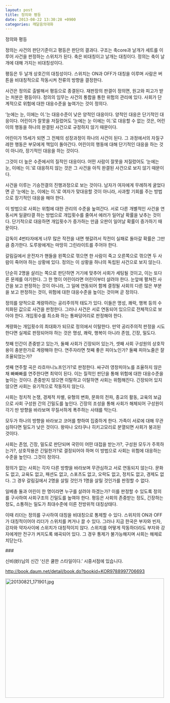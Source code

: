 ```yaml
---
layout: post
title: 정의와 평등
date: 2013-08-22 13:30:28 +0900
categories: 깨달음의대화
---
```

정의와 평등


  


정의는 사건의 판단기준이고 평등은 판단의 결과다. 구조는 축core과 날개가 세트를 이루어 사건을 판정하는 스위치가 된다. 축은 비대칭이고 날개는 대칭이다. 정의는 축이 날개에 대해 가지는 비대칭성이다. 



평등은 두 날개 상호간의 대칭성이다. 스위치는 ON과 OFF가 대칭을 이루며 사람은 버튼을 비대칭적으로 작동시켜 전류의 방향을 결정한다.



사건은 정의로 출발해서 평등으로 종결된다. 재판장의 판결이 정의면, 원고와 피고가 받는 처분은 평등이다. 정의의 임무는 사건의 통합을 통한 위험의 관리에 있다. 사회가 단계적으로 위험에 대한 대응수준을 높여가는 것이 정의다. 


  


‘눈에는 눈, 이에는 이.’는 대응수준이 낮은 양적인 대응이다. 양적인 대응은 단기적인 대응이다. 어린이가 잘못을 저질렀어도 ‘눈에는 눈 이에는 이.’로 대응할 수 없는 것은, 어린이의 행동을 하나의 완결된 사건으로 규정하지 않기 때문이다. 



어린이가 15세가 되면 그 전체의 성장과정이 하나의 사건이 된다. 그 과정에서의 자질구레한 행동은 부모에게 책임이 돌아간다. 어린이의 행동에 대해 단기적인 대응을 하는 것이 아니라, 장기적인 대응을 하는 것이다. 



그것이 더 높은 수준에서의 질적인 대응이다. 어떤 사람이 잘못을 저질렀어도 ‘눈에는 눈, 이에는 이.’로 대응하지 않는 것은 그 사건을 아직 완결된 사건으로 보지 않기 때문이다. 


  


사건을 이루는 기승전결의 진행과정으로 보는 것이다. 남자가 여자에게 무례하게 굴었다면 곧 ‘눈에는 눈, 이에는 이.’로 여자가 맞대응할 것이 아니라, 사과할 기회를 주는 방법으로 장기적인 대응을 해야 한다. 


  


이 방법으로 사회는 위험에 대한 관리의 수준을 높여간다. 서로 다른 개별적인 사건을 연동시켜 일괄타결 하는 방법으로 개입횟수를 줄여서 에러가 일어날 확률을 낮추는 것이다. 단기적으로 대응하면 개입횟수가 증가하는 만큼 오판이 일어날 확률이 증가하기 때문이다. 


  


감독이 4번타자에게 너무 많은 작전을 내면 헷갈려서 작전이 실패로 돌아갈 확률은 그만큼 증가한다. 도루왕에게는 마땅히 그린라이트를 주어야 한다. 



갈림길에서 운전자가 핸들을 왼쪽으로 꺾으면 한 사람이 죽고 오른쪽으로 꺾으면 두 사람이 죽어야 하는 상황에 있다. 정의는 이 상황을 하나의 독립된 사건으로 보지 않는다. 


  


단순히 2명을 살리는 쪽으로 판단하면 거기에 맞추어 사회가 세팅될 것이고, 이는 또다른 문제를 야기한다. 그 한 명이 어린이라면 어린이부터 살려야 한다. 눈앞에 펼쳐진 사건을 보고 판정하는 것이 아니라, 그 일에 연동되어 함께 결정될 사회의 다른 많은 부분을 보고 판정하는 것이, 위험에 대한 대응수준을 높이는 것이며 곧 정의다. 


  


정의를 양적으로 계량하려는 공리주의적 태도가 있다. 이들은 명성, 쾌락, 행복 등의 수치화된 값으로 사건을 판정한다. 그러나 사건은 서로 연동되어 있으므로 전체적으로 보아야 한다. 개입횟수를 최소화 하는 통짜덩어리로 판정해야 한다. 


  


계량화는 개입횟수의 최대화가 되므로 정의에서 이탈한다. 만약 공리주의적 판정을 시도한다면 실제로 판정되어야 하는 것은 명성, 쾌락, 행복이 아니라 존엄, 긴장, 밀도다.


  


첫째 인간이 존중받고 있는가, 둘째 사회가 긴장되어 있는가, 셋째 사회 구성원의 상호작용이 충분한가로 계량해야 한다. 연주자라면 첫째 좋은 피아노인가? 둘째 피아노줄은 잘 조율되었는가?


  


셋째 연주할 곡은 라흐마니노프인가?로 판정한다. 싸구려 영창피아노를 조율하지 않은 채 빠빠빠를 연주한다면 최악이 된다. 이는 질적인 판단을 통해 위험에 대한 대응수준을 높이는 것이다. 존중받지 않으면 이탈하고 이탈하면 사회는 위험해진다. 긴장되어 있지 않으면 사회는 유기적으로 작동하지 않는다.


  


사회는 정치적 논쟁, 경제적 차별, 유형의 변화, 문화의 전파, 종교의 활동, 교육의 보급으로 사회 구성원 간의 긴밀도를 높인다. 긴장의 조성을 통해 사회가 해체되어 구성원이 각기 딴 방향을 바라보며 무질서하게 폭주하는 사태를 막는다. 


  


모두가 하나의 방향을 바라보고 코어를 향하여 집중하게 한다. 가족이 서로에 대해 무관심하다면 밀도가 낮은 것이다. 왕따나 오타쿠나 히키고모리로 분열되면 사회가 붕괴된 것이다. 


  


사회는 존엄, 긴장, 밀도로 판단되며 국민이 어떤 대접을 받는가?, 구성원 모두가 주목하는가?, 상호작용은 긴밀한가?로 결정되어야 하며 이 방법으로 사회는 위험에 대응하는 수준을 높인다. 그것이 정의다. 


  


정의가 없는 사회는 각자 다른 방향을 바라보며 무관심하고 서로 연동되지 않는다. 문화도 없고, 교육도 없고, 패션도 없고, 스포츠도 없고, 오락도 없고, 정치도 없고, 경제도 없다. 그 경우 갈림길에서 2명을 살릴 것인가 1명을 살릴 것인가를 판정할 수 없다. 


  


일베충 둘과 어린이 한 명이라면 누구를 살려야 하겠는가? 이를 판정할 수 있도록 정의를 구사하여 사회구조의 긴밀도를 높여야 한다. 평등은 사회의 존중받는 정도, 긴장하는 정도, 소통하는 밀도가 최대수준에 이른 전방위적 대칭상태다. 


  


이때 리더는 정의를 구사하여 대칭을 비대칭으로 통제할 수 있다. 스위치의 ON과 OFF가 대칭적이어야 리더가 스위치를 켜거나 끌 수 있다. 그러나 지금 한국은 부자와 빈자, 강자와 약자사이에 스위치가 대칭적이지 않다. 스위치를 어떻게 작동하더라도 부자와 강자에게만 전구가 켜지도록 왜곡되어 있다. 그 경우 통제가 불가능해지며 사회는 해체로 치닫는다. 


  


\### 

  


신비(妙)님의 신간 ‘신은 쿨한 스타일이다.’ 시중서점에 있습니다. 

  


<http://book.daum.net/detail/book.do?bookid=KOR9788997706693>



 <img alt="20130821_171901.jpg" src="assets/attach/images/198/682/380/20130821_171901.jpg" width="500" height="375" />
